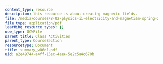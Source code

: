 ```yaml
---
content_type: resource
description: This resource is about creating magnetic fields.
file: /media/courses/8-02-physics-ii-electricity-and-magnetism-spring-2007/a2e49744a4ff15ec4aee5e2c5a4c670b_summary_w06d1.pdf
file_type: application/pdf
learning_resource_types: []
ocw_type: OCWFile
parent_title: Class Activities
parent_type: CourseSection
resourcetype: Document
title: summary_w06d1.pdf
uid: a2e49744-a4ff-15ec-4aee-5e2c5a4c670b
---
```

